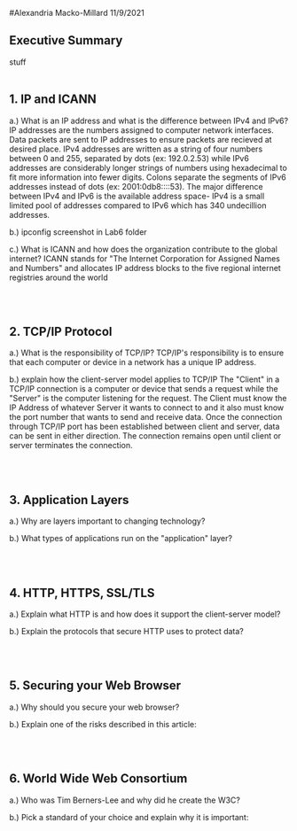 #Alexandria Macko-Millard 11/9/2021

## Executive Summary
stuff
<br><br>

## 1. IP and ICANN
a.) What is an IP address and what is the difference between IPv4 and IPv6?
    IP addresses are the numbers assigned to computer network interfaces. Data packets are sent to IP addresses to ensure packets are recieved at desired place. IPv4 addresses are written as a string of four numbers between 0 and 255, separated by dots (ex: 192.0.2.53) while IPv6 addresses are considerably longer strings of numbers using hexadecimal to fit more information into fewer digits. Colons separate the segments of IPv6 addresses instead of dots (ex: 2001:0db8::::53). The major difference between IPv4 and IPv6 is the available address space- IPv4 is a small limited pool of addresses compared to IPv6 which has 340 undecillion addresses.
    
b.) ipconfig screenshot in Lab6 folder

c.) What is ICANN and how does the organization contribute to the global internet?
    ICANN stands for "The Internet Corporation for Assigned Names and Numbers" and allocates IP address blocks to the five regional internet registries around the world

<br><br>

## 2. TCP/IP Protocol
a.) What is the responsibility of TCP/IP?
    TCP/IP's responsibility is to ensure that each computer or device in a network has a unique IP address.
    
b.) explain how the client-server model applies to TCP/IP
    The "Client" in a TCP/IP connection is a computer or device that sends a request while the "Server" is the computer listening for the request. The Client must know the IP Address of whatever Server it wants to connect to and it also must know the port number that wants to send and receive data. Once the connection through TCP/IP port has been established between client and server, data can be sent in either direction. The connection remains open until client or server terminates the connection.

<br><br>

## 3. Application Layers
a.) Why are layers important to changing technology?

b.) What types of applications run on the "application" layer?

<br><br>

## 4. HTTP, HTTPS, SSL/TLS
a.) Explain what HTTP is and how does it support the client-server model?

b.) Explain the protocols that secure HTTP uses to protect data?

<br><br>

## 5. Securing your Web Browser
a.) Why should you secure your web browser?

b.) Explain one of the risks described in this article:

<br><br>
## 6. World Wide Web Consortium
a.) Who was Tim Berners-Lee and why did he create the W3C?

b.) Pick a standard of your choice and explain why it is important:

